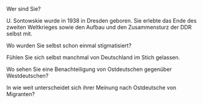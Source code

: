 
Wer sind Sie?

U. Sontowskie wurde in 1938 in Dresden geboren. Sie erlebte das Ende des zweiten Weltkrieges sowie den Aufbau und den Zusammensturz der DDR selbst mit.

Wo wurden Sie selbst schon einmal stigmatisiert?

Fühlen Sie sich selbst manchmal von Deutschland im Stich gelassen.

Wo sehen Sie eine Benachteiligung von Ostdeutschen gegenüber Westdeutschen?

In wie weit unterscheidet sich ihrer Meinung nach Ostdeutsche von Migranten?